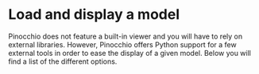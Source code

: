 # Load and display a model

Pinocchio does not feature a built-in viewer and you will have to rely on external libraries.
However, Pinocchio offers Python support for a few external tools in order to ease the display of a given model.
Below you will find a list of the different options.
